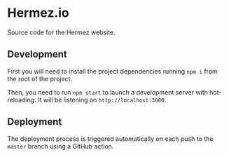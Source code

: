 # Hermez.io

Source code for the Hermez website.

## Development

First you will need to install the project dependencies running `npm i` from the root
of the project.

Then, you need to run `npm start` to launch a development server with hot-reloading.
It will be listening on `http://localhost:3000`.

## Deployment

The deployment process is triggered automatically on each push to the `master` branch
using a GitHub action.